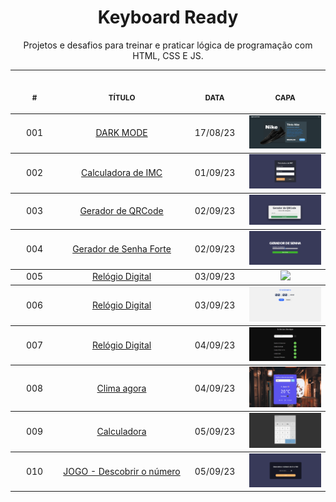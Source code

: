 <h1 align="center">
    Keyboard Ready
</h1>

<p align="center">
    Projetos e desafios para treinar e praticar lógica de programação com HTML, CSS E JS.
</p>

<table align="center">
    <thead>
        <tr>
            <th align="center">
                <img width="100" height="1"> 
                <p>
                    <small>#</small>
                </p>
            </th>
            <th align="center">
                <img width="300" height="1"> 
                <p> 
                    <small>
                        TÍTULO
                    </small>
                </p>
            </th>
            <th align="center">
                <img width="100" height="1">
                <p> 
                    <small>
                    DATA
                    </small>
                </p>
            </th>
            <th align="center">
                <img width="200" height="1">
                <p> 
                    <small>
                    CAPA
                    </small>
                </p>
            </th>
        </tr>
    </thead>
    <tbody>
        <tr>
            <td align="center">001</td>
            <td align="center">
                <a href="./001">DARK MODE</a>
            </td>
            <td align="center">17/08/23</td>
            <td align="center">
                <a href="./001">
                    <img width="200" src="./001/.github/resultado.png"/>
                </a>
            </td>
        </tr>
    </tbody>
     <tbody>
        <tr>
            <td align="center">002</td>
            <td align="center">
                <a href="./002">Calculadora de IMC</a>
            </td>
            <td align="center">01/09/23</td>
            <td align="center">
                <a href="./002">
                    <img width="200" src="./002/.github/CalculadoraDeIMC.png"/>
                </a>
            </td>
        </tr>
    </tbody>
    <tbody>
        <tr>
            <td align="center">003</td>
            <td align="center">
                <a href="./003">Gerador de QRCode</a>
            </td>
            <td align="center">02/09/23</td>
            <td align="center">
                <a href="./003">
                    <img width="200" src="./003/.github/GeradorDeQRCode.png"/>
                </a>
            </td>
        </tr>
    </tbody>
     <tbody>
        <tr>
            <td align="center">004</td>
            <td align="center">
                <a href="./004">Gerador de Senha Forte</a>
            </td>
            <td align="center">02/09/23</td>
            <td align="center">
                <a href="./004">
                    <img width="200" src="./004/.github/GeradorDeSenhaForte.png"/>
                </a>
            </td>
        </tr>
    </tbody>
    <tbody>
        <tr>
            <td align="center">005</td>
            <td align="center">
                <a href="./005">Relógio Digital</a>
            </td>
            <td align="center">03/09/23</td>
            <td align="center">
                <a href="./005">
                    <img width="200" src="./005/.github/RelógioDigital.png"/>
                </a>
            </td>
        </tr>
    </tbody>
     <tbody>
        <tr>
            <td align="center">006</td>
            <td align="center">
                <a href="./005">Relógio Digital</a>
            </td>
            <td align="center">03/09/23</td>
            <td align="center">
                <a href="./006">
                    <img width="200" src="./006/.github/rs.png"/>
                </a>
            </td>
        </tr>
    </tbody>
     <tbody>
        <tr>
            <td align="center">007</td>
            <td align="center">
                <a href="./007">Relógio Digital</a>
            </td>
            <td align="center">04/09/23</td>
            <td align="center">
                <a href="./007">
                    <img width="200" src="./007/.github/exemplo2.png"/>
                </a>
            </td>
        </tr>
    </tbody>
     <tbody>
        <tr>
            <td align="center">008</td>
            <td align="center">
                <a href="./008">Clima agora</a>
            </td>
            <td align="center">04/09/23</td>
            <td align="center">
                <a href="./008">
                    <img width="200" src="./008/.github/Captura de tela de 2023-05-05 10-12-21.png"/>
                </a>
            </td>
        </tr>
    </tbody>
     <tbody>
        <tr>
            <td align="center">009</td>
            <td align="center">
                <a href="./009">Calculadora</a>
            </td>
            <td align="center">05/09/23</td>
            <td align="center">
                <a href="./009">
                    <img width="200" src="./009/.github/Calculadora.png"/>
                </a>
            </td>
        </tr>
    </tbody>
    <tbody>
        <tr>
            <td align="center">010</td>
            <td align="center">
                <a href="./009">JOGO - Descobrir o número</a>
            </td>
            <td align="center">05/09/23</td>
            <td align="center">
                <a href="./010">
                    <img width="200" src="./010/.github/exemplo.png"/>
                </a>
            </td>
        </tr>
    </tbody>
</table>
